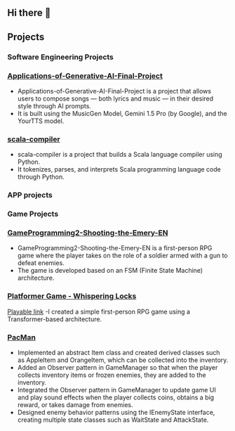 ## Hi there 👋


## Projects

### Software Engineering Projects
### [Applications-of-Generative-AI-Final-Project](https://github.com/ErigoLee/Applications-of-Generative-AI-Final-Project)
- Applications-of-Generative-AI-Final-Project is a project that allows users to compose songs — both lyrics and music — in their desired style through AI prompts.
- It is built using the MusicGen Model, Gemini 1.5 Pro (by Google), and the YourTTS model.

### [scala-compiler](https://github.com/ErigoLee/scala-compiler)
- scala-compiler is a project that builds a Scala language compiler using Python.
- It tokenizes, parses, and interprets Scala programming language code through Python.

### APP projects


### Game Projects
### [GameProgramming2-Shooting-the-Emery-EN](https://github.com/ErigoLee/GameProgramming2-Shooting-the-Emery-EN)
- GameProgramming2-Shooting-the-Emery-EN is a first-person RPG game where the player takes on the role of a soldier armed with a gun to defeat enemies.
- The game is developed based on an FSM (Finite State Machine) architecture.

### [Platformer Game - Whispering Locks](https://github.com/ErigoLee/game-dev-spring2025)
[Playable link](https://erigolee.github.io/game-dev-spring2025/builds/final/AdjustBegScreen/Platformer/)
-I created a simple first-person RPG game using a Transformer-based architecture.

### [PacMan](https://github.com/ErigoLee/game-dev-fall2025-Pacman)
- Implemented an abstract Item class and created derived classes such as AppleItem and OrangeItem, which can be collected into the inventory.
- Added an Observer pattern in GameManager so that when the player collects inventory items or frozen enemies, they are added to the inventory.
- Integrated the Observer pattern in GameManager to update game UI and play sound effects when the player collects coins, obtains a big reward, or takes damage from enemies.
- Designed enemy behavior patterns using the IEnemyState interface, creating multiple state classes such as WaitState and AttackState.

<!--
**ErigoLee/ErigoLee** is a ✨ _special_ ✨ repository because its `README.md` (this file) appears on your GitHub profile.

Here are some ideas to get you started:

- 🔭 I’m currently working on ...
- 🌱 I’m currently learning ...
- 👯 I’m looking to collaborate on ...
- 🤔 I’m looking for help with ...
- 💬 Ask me about ...
- 📫 How to reach me: ...
- 😄 Pronouns: ...
- ⚡ Fun fact: ...
-->
